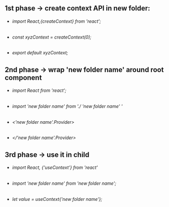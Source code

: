 ## 1st phase -> create context API in new folder:
* ###### import React,{createContext} from 'react';
* ###### const xyzContext = createContext(0);
* ###### export default xyzContext;
     </ul>

## 2nd phase -> wrap '**new folder name**' around root component
* ###### import React from 'react';
* ###### import 'new folder name' from './ 'new folder name' '
* ###### <'new folder name'.Provider>
* ###### </'new folder name'.Provider>

## 3rd phase -> use it in child
* ###### import React, {'useContext'}  from 'react'
* ###### import 'new folder name' from 'new folder name';
* ###### let value = useContext{'new folder name'}; 








